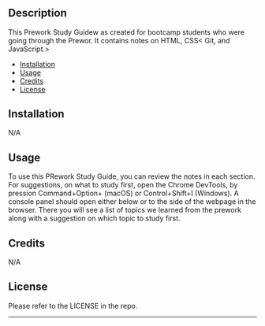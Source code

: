 # <Prework Study Guide Webpage>

## Description

This Prework Study Guidew as created for bootcamp students who were going through the Prewor. It contains notes on HTML, CSS< Git, and JavaScript.>

- [Installation](#installation)
- [Usage](#usage)
- [Credits](#credits)
- [License](#license)

## Installation

N/A

## Usage

To use this PRework Study Guide, you can review the notes in each section. For suggestions, on what to study first, open the Chrome DevTools, by pression Command+Option+ (macOS) or Control+Shift+I (Windows). A console panel should open either below or to the side of the webpage in the browser. There you will see a list of topics we learned from the prework along with a suggestion on which topic to study first.

## Credits

N/A

## License

Please refer to the LICENSE in the repo.

---